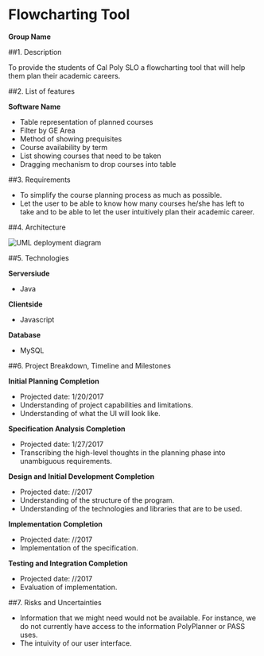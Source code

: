 # Flowcharting Tool
__Group Name__

##1. Description

To provide the students of Cal Poly SLO a flowcharting tool that will help them plan their academic careers.

##2.	List of features

__Software Name__
* Table representation of planned courses
* Filter by GE Area
* Method of showing prequisites
* Course availability by term
* List showing courses that need to be taken
* Dragging mechanism to drop courses into table

##3.	Requirements

* To simplify the course planning process as much as possible.
* Let the user to be able to know how many courses he/she has left to take and to be able to let the user intuitively plan their academic career.

##4.	Architecture

![UML deployment diagram](http://i.imgur.com/riwnsQg.png)

##5.	Technologies

__Serversiude__
* Java

__Clientside__
* Javascript

__Database__
* MySQL

##6.	Project Breakdown, Timeline and Milestones

__Initial Planning Completion__
* Projected date: 1/20/2017
* Understanding of project capabilities and limitations.
* Understanding of what the UI will look like.

__Specification Analysis Completion__
* Projected date: 1/27/2017
* Transcribing the high-level thoughts in the planning phase into unambiguous requirements. 

__Design and Initial Development Completion__
* Projected date: //2017
* Understanding of the structure of the program.
* Understanding of the technologies and libraries that are to be used.

__Implementation Completion__
* Projected date: //2017
* Implementation of the specification.

__Testing and Integration Completion__
* Projected date: //2017
* Evaluation of implementation.


##7.	Risks and Uncertainties

* Information that we might need would not be available. For instance, we do not currently have access to the information PolyPlanner or PASS uses.
* The intuivity of our user interface.
